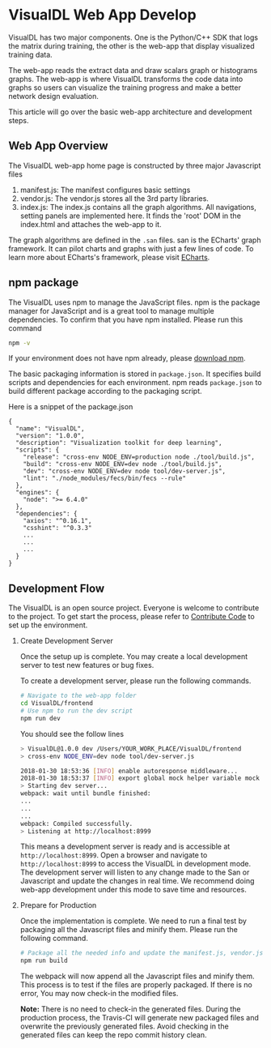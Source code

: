 # VisualDL Web App Develop

VisualDL has two major components. One is the Python/C++ SDK that logs the matrix during training,
the other is the web-app that display visualized training data.

The web-app reads the extract data and draw scalars graph or histograms graphs.
The web-app is where VisualDL transforms the code data into graphs so users can visualize the training progress and make a better network design evaluation.

This article will go over the basic web-app architecture and development steps.

## Web App Overview
The VisualDL web-app home page is constructed by three major Javascript files
1. manifest.js: The manifest configures basic settings  
1. vendor.js: The vendor.js stores all the 3rd party libraries.
1. index.js: The index.js contains all the graph algorithms. All navigations, setting panels are implemented here.
It finds the 'root' DOM in the index.html and attaches the web-app to it.

The graph algorithms are defined in the `.san` files. san is the ECharts' graph framework. It can pilot charts and graphs with just a few lines of code.
To learn more about ECharts's framework, please visit [ECharts](https://ecomfe.github.io/echarts-doc/public/en/index.html).

## npm package
The VisualDL uses npm to manage the JavaScript files. npm is the package manager for JavaScript and is a great tool to manage multiple dependencies. To confirm that you have npm installed. Please run this command
``` bash
npm -v
```
If your environment does not have npm already, please [download npm](https://www.npmjs.com/get-npm).

The basic packaging information is stored in `package.json`. It specifies build scripts and dependencies for each environment.
npm reads `package.json` to build different package according to the packaging script.

Here is a snippet of the package.json
```
{
  "name": "VisualDL",
  "version": "1.0.0",
  "description": "Visualization toolkit for deep learning",
  "scripts": {
    "release": "cross-env NODE_ENV=production node ./tool/build.js",
    "build": "cross-env NODE_ENV=dev node ./tool/build.js",
    "dev": "cross-env NODE_ENV=dev node tool/dev-server.js",
    "lint": "./node_modules/fecs/bin/fecs --rule"
  },
  "engines": {
    "node": ">= 6.4.0"
  },
  "dependencies": {
    "axios": "^0.16.1",
    "csshint": "^0.3.3"
    ...
    ...
    ...
  }
}
```


## Development Flow
The VisualDL is an open source project. Everyone is welcome to contribute to the project. To get start the process, please refer to [Contribute Code](contribute_code_en.md) to set up the environment.

1. Create Development Server

    Once the setup up is complete. You may create a local development server to test new features or bug fixes.

    To create a development server, please run the following commands.

    ```bash
    # Navigate to the web-app folder
    cd VisualDL/frontend
    # Use npm to run the dev script
    npm run dev
    ```

    You should see the follow lines
    ```bash
    > VisualDL@1.0.0 dev /Users/YOUR_WORK_PLACE/VisualDL/frontend
    > cross-env NODE_ENV=dev node tool/dev-server.js

    2018-01-30 18:53:36 [INFO] enable autoresponse middleware...
    2018-01-30 18:53:37 [INFO] export global mock helper variable mock
    > Starting dev server...
    webpack: wait until bundle finished:
    ...
    ...
    ...
    webpack: Compiled successfully.
    > Listening at http://localhost:8999
    ```

    This means a development server is ready and is accessible at `http://localhost:8999`. Open a browser and navigate to `http://localhost:8999` to access the VisualDL in development mode.
    The development server will listen to any change made to the San or Javascript and update the changes in real time. We recommend doing web-app development under this mode to save time and resources.

1. Prepare for Production

    Once the implementation is complete. We need to run a final test by packaging all the Javascript files and minify them. Please run the following command.

    ```bash
    # Package all the needed info and update the manifest.js, vendor.js and index.js
    npm run build
    ```

    The webpack will now append all the Javascript files and minify them. This process is to test if the files are properly packaged.
    If there is no error, You may now check-in the modified files.

    **Note:** There is no need to check-in the generated files.
    During the production process, the Travis-CI will generate new packaged files and overwrite the previously generated files. Avoid checking in the generated files can keep the repo commit history clean.
